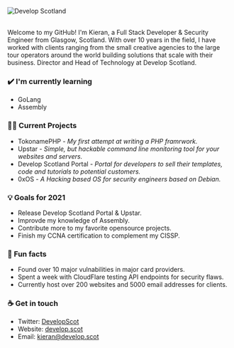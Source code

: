 ![Develop Scotland](https://i.imgur.com/thbdLMz.png "Develop Scotland")

<br>
Welcome to my GitHub! I'm Kieran, a Full Stack Developer & Security Engineer from Glasgow, Scotland. With over 10 years in the field, I have worked with clients ranging from the small creative agencies to the large tour operators around the world building solutions that scale with their business. Director and Head of Technology at Develop Scotland.

### ✔️ I'm currently learning
- GoLang
- Assembly

### 👩‍💻 Current Projects
- TokonamePHP - *My first attempt at writing a PHP framrwork.*
- Upstar - *Simple, but hackable command line monitoring tool for your websites and servers.*
- Develop Scotland Portal - *Portal for developers to sell their templates, code and tutorials to potential customers.*
- 0xOS - *A Hacking based OS for security engineers based on Debian.*

### 💡 Goals for 2021
- Release Develop Scotland Portal & Upstar.
- Improvde my knowledge of Assembly.
- Contribute more to my favorite opensource projects.
- Finish my CCNA certification to complement my CISSP.

### 🌴 Fun facts
- Found over 10 major vulnabilities in major card providers.
- Spent a week with CloudFlare testing API endpoints for security flaws.
- Currently host over 200 websites and 5000 email addresses for clients.

### ☕ Get in touch
- Twitter: <a href = "https://twitter.com/developscot">DevelopScot</a>
- Website: <a href = "https://develop.scot">develop.scot</a>
- Email: kieran@develop.scot
<br>
<br>
